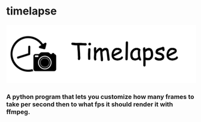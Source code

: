 # timelapse
![](image.png)
### A python program that lets you customize how many frames to take per second then to what fps it should render it with ffmpeg.
